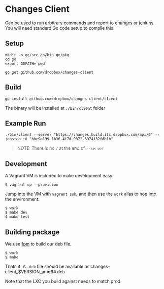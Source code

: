 Changes Client
==============

Can be used to run arbitrary commands and report to changes
or jenkins. You will need standard Go code setup to compile this.

Setup
-----

```
mkdir -p go/src go/bin go/pkg
cd go
export GOPATH=`pwd`

go get github.com/dropbox/changes-client
```

Build
-----

```
go install github.com/dropbox/changes-client/client
```

The binary will be installed at `./bin/client` folder


Example Run
-----------


```
./bin/client --server "https://changes.build.itc.dropbox.com/api/0" --jobstep_id "bbc9a199-1b36-4f7d-9072-3974f32fdb1b"
```

> NOTE: There is no `/` at the end of `--server`


Development
-----------

A Vagrant VM is included to make development easy:

```
$ vagrant up --provision
```

Jump into the VM with `vagrant ssh`, and then use the `work` alias to hop into the environment:

```
$ work
$ make dev
$ make test
```


Building package
----------------

We use [fpm](https://github.com/jordansissel/fpm) to build our deb file.

```
$ work
$ make
```

Thats it. A `.deb` file should be available as changes-client\_$VERSION\_amd64.deb

Note that the LXC you build against needs to match prod.
